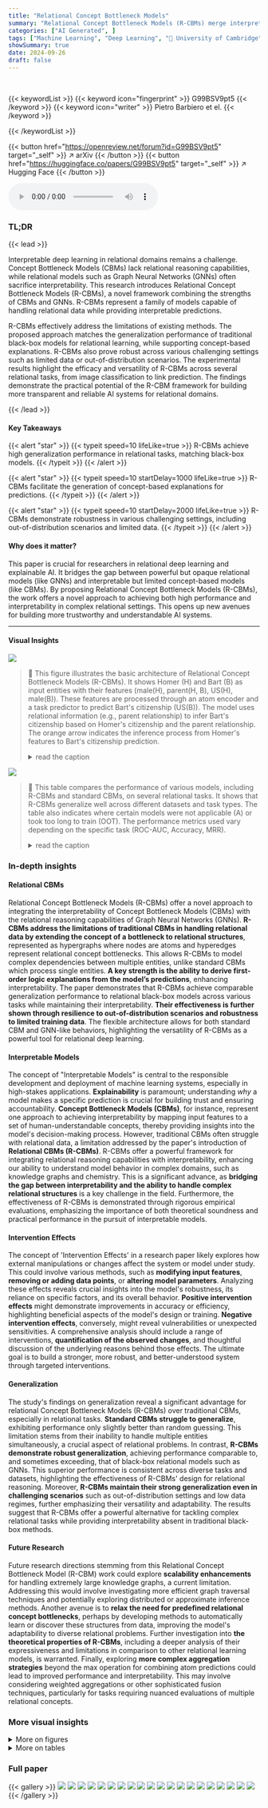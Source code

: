 ```yaml
---
title: "Relational Concept Bottleneck Models"
summary: "Relational Concept Bottleneck Models (R-CBMs) merge interpretable CBMs with powerful GNNs for high-performing, explainable relational deep learning."
categories: ["AI Generated", ]
tags: ["Machine Learning", "Deep Learning", "🏢 University of Cambridge",]
showSummary: true
date: 2024-09-26
draft: false
---
```


<br>

{{< keywordList >}}
{{< keyword icon="fingerprint" >}} G99BSV9pt5 {{< /keyword >}}
{{< keyword icon="writer" >}} Pietro Barbiero et el. {{< /keyword >}}
 
{{< /keywordList >}}

{{< button href="https://openreview.net/forum?id=G99BSV9pt5" target="_self" >}}
↗ arXiv
{{< /button >}}
{{< button href="https://huggingface.co/papers/G99BSV9pt5" target="_self" >}}
↗ Hugging Face
{{< /button >}}



<audio controls>
    <source src="https://ai-paper-reviewer.com/G99BSV9pt5/podcast.wav" type="audio/wav">
    Your browser does not support the audio element.
</audio>


### TL;DR


{{< lead >}}

Interpretable deep learning in relational domains remains a challenge.  Concept Bottleneck Models (CBMs) lack relational reasoning capabilities, while relational models such as Graph Neural Networks (GNNs) often sacrifice interpretability. This research introduces Relational Concept Bottleneck Models (R-CBMs), a novel framework combining the strengths of CBMs and GNNs.  R-CBMs represent a family of models capable of handling relational data while providing interpretable predictions. 

R-CBMs effectively address the limitations of existing methods.  The proposed approach matches the generalization performance of traditional black-box models for relational learning, while supporting concept-based explanations. R-CBMs also prove robust across various challenging settings such as limited data or out-of-distribution scenarios.  The experimental results highlight the efficacy and versatility of R-CBMs across several relational tasks, from image classification to link prediction.  The findings demonstrate the practical potential of the R-CBM framework for building more transparent and reliable AI systems for relational domains.

{{< /lead >}}


#### Key Takeaways

{{< alert "star" >}}
{{< typeit speed=10 lifeLike=true >}} R-CBMs achieve high generalization performance in relational tasks, matching black-box models. {{< /typeit >}}
{{< /alert >}}

{{< alert "star" >}}
{{< typeit speed=10 startDelay=1000 lifeLike=true >}} R-CBMs facilitate the generation of concept-based explanations for predictions. {{< /typeit >}}
{{< /alert >}}

{{< alert "star" >}}
{{< typeit speed=10 startDelay=2000 lifeLike=true >}} R-CBMs demonstrate robustness in various challenging settings, including out-of-distribution scenarios and limited data. {{< /typeit >}}
{{< /alert >}}

#### Why does it matter?
This paper is crucial for researchers in relational deep learning and explainable AI.  It bridges the gap between powerful but opaque relational models (like GNNs) and interpretable but limited concept-based models (like CBMs). By proposing Relational Concept Bottleneck Models (R-CBMs), the work offers a novel approach to achieving both high performance and interpretability in complex relational settings. This opens up new avenues for building more trustworthy and understandable AI systems.

------
#### Visual Insights



![](https://ai-paper-reviewer.com/G99BSV9pt5/figures_0_1.jpg)

> 🔼 This figure illustrates the basic architecture of Relational Concept Bottleneck Models (R-CBMs). It shows Homer (H) and Bart (B) as input entities with their features (male(H), parent(H, B), US(H), male(B)). These features are processed through an atom encoder and a task predictor to predict Bart's citizenship (US(B)). The model uses relational information (e.g., parent relationship) to infer Bart's citizenship based on Homer's citizenship and the parent relationship.  The orange arrow indicates the inference process from Homer's features to Bart's citizenship prediction.
> <details>
> <summary>read the caption</summary>
> Figure 1: Relational Concept Bottleneck Models can correctly predict and explain Bart's (B) citizenship by considering Homer's (H) citizenship and his status as Bart's parent.
> </details>





![](https://ai-paper-reviewer.com/G99BSV9pt5/tables_6_1.jpg)

> 🔼 This table compares the performance of various models, including R-CBMs and standard CBMs, on several relational tasks.  It shows that R-CBMs generalize well across different datasets and task types.  The table also indicates where certain models were not applicable (A) or took too long to train (OOT). The performance metrics used vary depending on the specific task (ROC-AUC, Accuracy, MRR).
> <details>
> <summary>read the caption</summary>
> Table 1: Models' performance on task generalization. R-CBMs generalize well in relational tasks. A indicates methods that cannot be applied due to the dataset structure. OOT indicates out-of-time training due to large domains.
> </details>





### In-depth insights


#### Relational CBMs
Relational Concept Bottleneck Models (R-CBMs) offer a novel approach to integrating the interpretability of Concept Bottleneck Models (CBMs) with the relational reasoning capabilities of Graph Neural Networks (GNNs).  **R-CBMs address the limitations of traditional CBMs in handling relational data by extending the concept of a bottleneck to relational structures**, represented as hypergraphs where nodes are atoms and hyperedges represent relational concept bottlenecks.  This allows R-CBMs to model complex dependencies between multiple entities, unlike standard CBMs which process single entities. **A key strength is the ability to derive first-order logic explanations from the model’s predictions**, enhancing interpretability.  The paper demonstrates that R-CBMs achieve comparable generalization performance to relational black-box models across various tasks while maintaining their interpretability.  **Their effectiveness is further shown through resilience to out-of-distribution scenarios and robustness to limited training data**. The flexible architecture allows for both standard CBM and GNN-like behaviors, highlighting the versatility of R-CBMs as a powerful tool for relational deep learning.

#### Interpretable Models
The concept of "Interpretable Models" is central to the responsible development and deployment of machine learning systems, especially in high-stakes applications.  **Explainability** is paramount; understanding *why* a model makes a specific prediction is crucial for building trust and ensuring accountability.  **Concept Bottleneck Models (CBMs)**, for instance, represent one approach to achieving interpretability by mapping input features to a set of human-understandable concepts, thereby providing insights into the model's decision-making process.  However, traditional CBMs often struggle with relational data, a limitation addressed by the paper's introduction of **Relational CBMs (R-CBMs)**.  R-CBMs offer a powerful framework for integrating relational reasoning capabilities with interpretability, enhancing our ability to understand model behavior in complex domains, such as knowledge graphs and chemistry.  This is a significant advance, as **bridging the gap between interpretability and the ability to handle complex relational structures** is a key challenge in the field.  Furthermore, the effectiveness of R-CBMs is demonstrated through rigorous empirical evaluations, emphasizing the importance of both theoretical soundness and practical performance in the pursuit of interpretable models.

#### Intervention Effects
The concept of 'Intervention Effects' in a research paper likely explores how external manipulations or changes affect the system or model under study.  This could involve various methods, such as **modifying input features**, **removing or adding data points**, or **altering model parameters**.  Analyzing these effects reveals crucial insights into the model's robustness, its reliance on specific factors, and its overall behavior.  **Positive intervention effects** might demonstrate improvements in accuracy or efficiency, highlighting beneficial aspects of the model's design or training. **Negative intervention effects**, conversely, might reveal vulnerabilities or unexpected sensitivities.  A comprehensive analysis should include a range of interventions,  **quantification of the observed changes**, and thoughtful discussion of the underlying reasons behind those effects.  The ultimate goal is to build a stronger, more robust, and better-understood system through targeted interventions.

#### Generalization
The study's findings on generalization reveal a significant advantage for relational Concept Bottleneck Models (R-CBMs) over traditional CBMs, especially in relational tasks.  **Standard CBMs struggle to generalize**, exhibiting performance only slightly better than random guessing.  This limitation stems from their inability to handle multiple entities simultaneously, a crucial aspect of relational problems.  In contrast, **R-CBMs demonstrate robust generalization**, achieving performance comparable to, and sometimes exceeding, that of black-box relational models such as GNNs.  This superior performance is consistent across diverse tasks and datasets, highlighting the effectiveness of R-CBMs' design for relational reasoning.  Moreover, **R-CBMs maintain their strong generalization even in challenging scenarios** such as out-of-distribution settings and low data regimes, further emphasizing their versatility and adaptability.  The results suggest that R-CBMs offer a powerful alternative for tackling complex relational tasks while providing interpretability absent in traditional black-box methods.

#### Future Research
Future research directions stemming from this Relational Concept Bottleneck Model (R-CBM) work could explore **scalability enhancements** for handling extremely large knowledge graphs, a current limitation.  Addressing this would involve investigating more efficient graph traversal techniques and potentially exploring distributed or approximate inference methods.  Another avenue is to **relax the need for predefined relational concept bottlenecks**, perhaps by developing methods to automatically learn or discover these structures from data, improving the model's adaptability to diverse relational problems.  Further investigation into **the theoretical properties of R-CBMs**, including a deeper analysis of their expressiveness and limitations in comparison to other relational learning models, is warranted.  Finally, exploring **more complex aggregation strategies** beyond the max operation for combining atom predictions could lead to improved performance and interpretability.  This may involve considering weighted aggregations or other sophisticated fusion techniques, particularly for tasks requiring nuanced evaluations of multiple relational concepts.


### More visual insights

<details>
<summary>More on figures
</summary>


![](https://ai-paper-reviewer.com/G99BSV9pt5/figures_2_1.jpg)

> 🔼 This figure illustrates the atom dependency graph used in Relational Concept Bottleneck Models (R-CBMs). Each node represents a ground atom, and hyperedges (directed) represent the dependencies between atoms.  The figure shows that a target atom, p4(b), can be predicted from two different sets of source atoms, represented by different colored hyperedges. This exemplifies how R-CBMs consider multiple dependency paths when making predictions, unlike standard CBMs that only process one input at a time. The orange hyperedges represent one pathway to predict p4(b) whereas the violet hyperedges represent an alternative pathway.
> <details>
> <summary>read the caption</summary>
> Figure 2: The graph represents the dependencies among the atoms. Here, the atom p4(b) can be predicted either from the orange [p3(b), p2(a, b), p1(b, a)] or violet [p1(b, c), p2(c, b)] tuples of neighbours. We used different colors to identify different hyperedges.
> </details>



![](https://ai-paper-reviewer.com/G99BSV9pt5/figures_4_1.jpg)

> 🔼 This figure illustrates the architecture of Relational Concept Bottleneck Models (R-CBMs).  It shows how input entities are encoded into ground atoms representing facts or relationships (i). These atoms then pass through a relational bottleneck which selectively chooses relevant concept atoms based on possible variable substitutions (ii). A task predictor processes these selected atoms generating predictions for the task (iii), and finally, an aggregator combines these predictions to arrive at a final prediction (iv). The red and green colors indicate whether the ground atom is labelled true or false.
> <details>
> <summary>read the caption</summary>
> Figure 3: In R-CBMs (i) the atom encoder g maps input entities to a set of ground atoms (red/green indicate the ground atom label false/true), (ii) the relational bottleneck guides the selection of concept atoms by considering all the possible variable substitutions in Θ, (iii) the atom predictor f maps the selected atoms into a task prediction, and (iv) the aggregator combines all evidence into a final task prediction.
> </details>



![](https://ai-paper-reviewer.com/G99BSV9pt5/figures_7_1.jpg)

> 🔼 This figure shows the results of an out-of-distribution (OOD) generalization experiment using the Tower of Hanoi dataset.  The x-axis represents the number of disks in the test set, while the y-axis represents the task AUC (Area Under the ROC Curve).  Different models are compared: R-CBM, Relational Black Box, Flat-CBM, and CBM. The results demonstrate that R-CBMs are significantly more robust to OOD scenarios, maintaining high performance even when the test set has a larger number of disks (more complexity) than the training set.  Other models' performance degrades sharply in these OOD scenarios.
> <details>
> <summary>read the caption</summary>
> Figure 4: Model generalization on Hanoi OOD on the number of disks. Only R-CBMs are able to generalize effectively to settings larger than the ones they are trained on.
> </details>



![](https://ai-paper-reviewer.com/G99BSV9pt5/figures_14_1.jpg)

> 🔼 This figure illustrates the architecture of Relational Concept Bottleneck Models (R-CBMs).  It shows how the model processes input entities, maps them to ground atoms, uses a relational bottleneck to select relevant concept atoms, predicts task outcomes based on selected atoms, and finally aggregates these predictions for the final output.  The use of red and green to indicate true/false ground atom labels highlights the interpretability aspect of the model.
> <details>
> <summary>read the caption</summary>
> Figure 3: In R-CBMs (i) the atom encoder g maps input entities to a set of ground atoms (red/green indicate the ground atom label false/true), (ii) the relational bottleneck guides the selection of concept atoms by considering all the possible variable substitutions in Θ, (iii) the atom predictor f maps the selected atoms into a task prediction, and (iv) the aggregator combines all evidence into a final task prediction.
> </details>



</details>




<details>
<summary>More on tables
</summary>


![](https://ai-paper-reviewer.com/G99BSV9pt5/tables_6_2.jpg)
> 🔼 This table compares the performance of Relational Concept Bottleneck Models (R-CBMs) with other state-of-the-art methods on two knowledge graph datasets, WN18RR and FB15k-237.  The metrics used are Mean Reciprocal Rank (MRR) and Hits@N (the proportion of correct answers within the top N predictions). The table shows that R-CBMs achieve competitive performance compared to existing approaches.
> <details>
> <summary>read the caption</summary>
> Table 2: MRR and Hits@N metrics on the test set of the WN18RR and FB15k-237dataset. The competitor results have been taken from Cheng et al. [2] or from the original datasets.
> </details>

![](https://ai-paper-reviewer.com/G99BSV9pt5/tables_7_1.jpg)
> 🔼 This table presents the results of experiments evaluating the effectiveness of different Concept Bottleneck Models (CBMs) in responding to human interventions.  The experiments involved introducing adversarial examples that caused concept encoders to mispredict concepts.  The table shows the performance (in terms of AUC) of different models before and after the interventions.  The results demonstrate that Relational Concept Bottleneck Models (R-CBMs) are more effective at responding to interventions than standard CBMs.
> <details>
> <summary>read the caption</summary>
> Table 3: CBMs response to interventions. R-CBMs effectively respond to human interventions.
> </details>

![](https://ai-paper-reviewer.com/G99BSV9pt5/tables_8_1.jpg)
> 🔼 This table presents the performance of various models on task generalization across different datasets.  It compares the performance of Relational Concept Bottleneck Models (R-CBMs) against standard CBMs, black-box relational models, and other relational methods. The datasets represent diverse relational tasks, including image classification, link prediction, and node classification. The table highlights the ability of R-CBMs to generalize well to relational tasks, even outperforming other methods in several instances.  The 'A' indicates that some methods were not applicable to certain datasets due to structural constraints, while 'OOT' denotes instances where training ran out of time due to the scale of the dataset.
> <details>
> <summary>read the caption</summary>
> Table 1: Models' performance on task generalization. R-CBMs generalize well in relational tasks. A indicates methods that cannot be applied due to the dataset structure. OOT indicates out-of-time training due to large domains.
> </details>

![](https://ai-paper-reviewer.com/G99BSV9pt5/tables_8_2.jpg)
> 🔼 This table presents the results of an experiment evaluating the performance of relational CBMs and relational black-box models on the Citeseer dataset with varying amounts of supervised training data (100%, 75%, 50%, and 25%).  The goal was to assess the robustness of each model type under data scarcity conditions. The table shows that relational CBMs, particularly R-DCR, maintain relatively high accuracy even when the amount of supervised training data is significantly reduced. This contrasts with the relational black-box model, which exhibits a much sharper decline in performance as the amount of supervision decreases.
> <details>
> <summary>read the caption</summary>
> Table 5: Data efficiency (Citeseer dataset). Relational CBMs are more robust than an equivalent relational black-box when reducing the amount of supervised training nodes.
> </details>

![](https://ai-paper-reviewer.com/G99BSV9pt5/tables_14_1.jpg)
> 🔼 This table presents the performance comparison of various models (including R-CBMs and baselines) on several relational tasks (RPS, Hanoi, Cora, Citeseer, PubMed, Countries S1, Countries S2).  The metrics used for evaluation vary depending on the task type (ROC-AUC for RPS and Hanoi; accuracy for Cora, Citeseer, PubMed; MRR for Countries S1 and S2). The table highlights the superior generalization capabilities of R-CBMs compared to standard CBMs and other relational black-box methods, demonstrating their effectiveness even in scenarios with out-of-distribution data and limited training time.
> <details>
> <summary>read the caption</summary>
> Table 1: Models' performance on task generalization. R-CBMs generalize well in relational tasks. A indicates methods that cannot be applied due to the dataset structure. OOT indicates out-of-time training due to large domains.
> </details>

![](https://ai-paper-reviewer.com/G99BSV9pt5/tables_14_2.jpg)
> 🔼 This table presents the completeness scores for various concept-based models compared to a relational black-box baseline.  Completeness score is a metric evaluating how well a model captures the underlying concepts. Higher scores indicate better concept coverage. The table shows the scores for different datasets (RPS, Hanoi, Cora, Citeseer, PubMed, Countries S1, Countries S2) and different models (CBM-Linear, CBM-Deep, DCR, R-CBM Linear, R-CBM Deep, R-DCR).  It helps to assess the effectiveness of different model architectures in representing and utilizing concepts for prediction tasks.
> <details>
> <summary>read the caption</summary>
> Table 7: Completeness scores of each concept-based model wrt the relational black-box baseline.
> </details>

</details>




### Full paper

{{< gallery >}}
<img src="https://ai-paper-reviewer.com/G99BSV9pt5/1.png" class="grid-w50 md:grid-w33 xl:grid-w25" />
<img src="https://ai-paper-reviewer.com/G99BSV9pt5/2.png" class="grid-w50 md:grid-w33 xl:grid-w25" />
<img src="https://ai-paper-reviewer.com/G99BSV9pt5/3.png" class="grid-w50 md:grid-w33 xl:grid-w25" />
<img src="https://ai-paper-reviewer.com/G99BSV9pt5/4.png" class="grid-w50 md:grid-w33 xl:grid-w25" />
<img src="https://ai-paper-reviewer.com/G99BSV9pt5/5.png" class="grid-w50 md:grid-w33 xl:grid-w25" />
<img src="https://ai-paper-reviewer.com/G99BSV9pt5/6.png" class="grid-w50 md:grid-w33 xl:grid-w25" />
<img src="https://ai-paper-reviewer.com/G99BSV9pt5/7.png" class="grid-w50 md:grid-w33 xl:grid-w25" />
<img src="https://ai-paper-reviewer.com/G99BSV9pt5/8.png" class="grid-w50 md:grid-w33 xl:grid-w25" />
<img src="https://ai-paper-reviewer.com/G99BSV9pt5/9.png" class="grid-w50 md:grid-w33 xl:grid-w25" />
<img src="https://ai-paper-reviewer.com/G99BSV9pt5/10.png" class="grid-w50 md:grid-w33 xl:grid-w25" />
<img src="https://ai-paper-reviewer.com/G99BSV9pt5/11.png" class="grid-w50 md:grid-w33 xl:grid-w25" />
<img src="https://ai-paper-reviewer.com/G99BSV9pt5/12.png" class="grid-w50 md:grid-w33 xl:grid-w25" />
<img src="https://ai-paper-reviewer.com/G99BSV9pt5/13.png" class="grid-w50 md:grid-w33 xl:grid-w25" />
<img src="https://ai-paper-reviewer.com/G99BSV9pt5/14.png" class="grid-w50 md:grid-w33 xl:grid-w25" />
<img src="https://ai-paper-reviewer.com/G99BSV9pt5/15.png" class="grid-w50 md:grid-w33 xl:grid-w25" />
<img src="https://ai-paper-reviewer.com/G99BSV9pt5/16.png" class="grid-w50 md:grid-w33 xl:grid-w25" />
<img src="https://ai-paper-reviewer.com/G99BSV9pt5/17.png" class="grid-w50 md:grid-w33 xl:grid-w25" />
<img src="https://ai-paper-reviewer.com/G99BSV9pt5/18.png" class="grid-w50 md:grid-w33 xl:grid-w25" />
<img src="https://ai-paper-reviewer.com/G99BSV9pt5/19.png" class="grid-w50 md:grid-w33 xl:grid-w25" />
<img src="https://ai-paper-reviewer.com/G99BSV9pt5/20.png" class="grid-w50 md:grid-w33 xl:grid-w25" />
{{< /gallery >}}